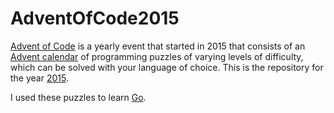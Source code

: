 # AdventOfCode2015

[Advent of Code](https://adventofcode.com/) is a yearly event that started in 2015 that consists of an [Advent calendar](https://en.wikipedia.org/wiki/Advent_calendar) of programming puzzles of varying levels of difficulty, which can be solved with your language of choice. This is the repository for the year [2015](https://adventofcode.com/2015).

I used these puzzles to learn [Go](https://go.dev/).
